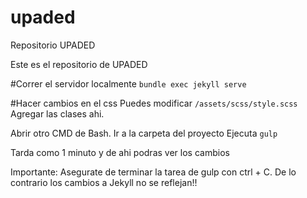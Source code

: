 # upaded
Repositorio UPADED

Este es el repositorio de UPADED

#Correr el servidor localmente
`bundle exec jekyll serve`

#Hacer cambios en el css
Puedes modificar `/assets/scss/style.scss`
Agregar las clases ahi.

Abrir otro CMD de Bash. Ir a la carpeta del proyecto
Ejecuta `gulp`

Tarda como 1 minuto y de ahi podras ver los cambios

Importante: Asegurate de terminar la tarea de gulp con ctrl + C. De lo contrario los cambios a Jekyll no se reflejan!!



